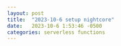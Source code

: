 ```yaml
---
layout: post
title:  "2023-10-6 setup nightcore"
date:   2023-10-6 1:53:46 -0500
categories: serverless functions
---
```

